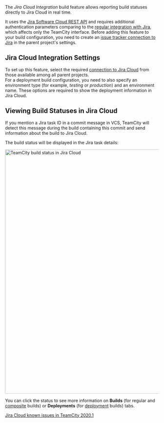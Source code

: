 [//]: # (title: Jira Cloud Integration)
[//]: # (auxiliary-id: Jira Cloud Integration)

The _Jira Cloud Integration_ build feature allows reporting build statuses directly to Jira Cloud in real time.

It uses the [Jira Software Cloud REST API](https://developer.atlassian.com/cloud/jira/software/rest/) and requires additional authentication parameters comparing to the [regular integration with Jira](integrating-teamcity-with-issue-tracker.md#Dedicated+Support+for+Issue+Trackers), which affects only the TeamCity interface. Before adding this feature to your build configuration, you need to create an [issue tracker connection to Jira](jira.md) in the parent project's settings.

## Jira Cloud Integration Settings

To set up this feature, select the required [connection to Jira Cloud](jira.md) from those available among all parent projects.   
For a deployment build configuration, you need to also specify an environment type (for example, _testing_ or _production_) and an environment name. These options are required to show the deployment information in Jira Cloud.

## Viewing Build Statuses in Jira Cloud

If you mention a Jira task ID in a commit message in VCS, TeamCity will detect this message during the build containing this commit and send information about the build to Jira Cloud.

The build status will be displayed in the Jira task details:

<img src="jira-cloud-integration.png" alt="TeamCity build status in Jira Cloud" width="800"/>

You can click the status to see more information on __Builds__ (for regular and [composite](composite-build-configuration.md) builds) or __Deployments__ (for [deployment](deployment-build-configuration.md) builds) tabs.

<seealso>
        <category ref="troubleshooting">
            <a href="known-issues.md#2020.1+Known+Issues">Jira Cloud known issues in TeamCity 2020.1</a>
        </category>
</seealso>